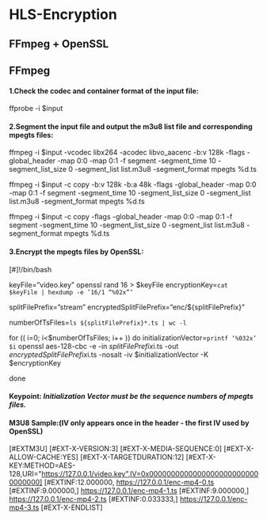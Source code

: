 # HLS-Encryption

## FFmpeg + OpenSSL

## FFmpeg
#### 1.Check the codec and container format of the input file:

ffprobe -i $input

#### 2.Segment the input file and output the m3u8 list file and corresponding mpegts files:

ffmpeg -i $input -vcodec libx264 -acodec libvo_aacenc -b:v 128k -flags -global_header -map 0:0 -map 0:1 -f segment -segment_time 10 -segment_list_size 0 -segment_list list.m3u8 -segment_format mpegts %d.ts

ffmpeg -i $input -c copy -b:v 128k -b:a 48k -flags -global_header -map 0:0 -map 0:1 -f segment -segment_time 10 -segment_list_size 0 -segment_list list.m3u8 -segment_format mpegts %d.ts

ffmpeg -i $input -c copy -flags -global_header -map 0:0 -map 0:1 -f segment -segment_time 10 -segment_list_size 0 -segment_list list.m3u8 -segment_format mpegts %d.ts

#### 3.Encrypt the mpegts files by OpenSSL:

[#]!/bin/bash

keyFile=”video.key”
openssl rand 16 > $keyFile
encryptionKey=`cat $keyFile | hexdump -e ’16/1 “%02x”‘`

splitFilePrefix=”stream”
encryptedSplitFilePrefix=”enc/${splitFilePrefix}”

numberOfTsFiles=`ls ${splitFilePrefix}*.ts | wc -l`

for (( i=0; i<$numberOfTsFiles; i++ ))
do
initializationVector=`printf ‘%032x’ $i`
openssl aes-128-cbc -e -in ${splitFilePrefix}$i.ts -out ${encryptedSplitFilePrefix}$i.ts -nosalt -iv $initializationVector -K $encryptionKey

done

#### Keypoint: *Initialization Vector must be the sequence numbers of mpegts files.*


#### M3U8 Sample:(IV only appears once in the header - the first IV used by OpenSSL)

[#EXTM3U]
[#EXT-X-VERSION:3]
[#EXT-X-MEDIA-SEQUENCE:0]
[#EXT-X-ALLOW-CACHE:YES]
[#EXT-X-TARGETDURATION:12]
[#EXT-X-KEY:METHOD=AES-128,URI="https://127.0.0.1/video.key",IV=0x00000000000000000000000000000000]
[#EXTINF:12.000000,
https://127.0.0.1/enc-mp4-0.ts
[#EXTINF:9.000000,]
https://127.0.0.1/enc-mp4-1.ts
[#EXTINF:9.000000,]
https://127.0.0.1/enc-mp4-2.ts
[#EXTINF:0.033333,]
https://127.0.0.1/enc-mp4-3.ts
[#EXT-X-ENDLIST]


